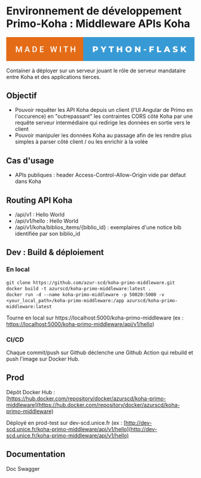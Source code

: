 # Environnement de développement Primo-Koha : Middleware APIs Koha

![forthebadge](forthebadge.svg)

Container à déployer sur un serveur jouant le rôle de serveur mandataire entre Koha et des applications tierces.

## Objectif

- Pouvoir requêter les API Koha depuis un client (l'UI Angular de Primo en l'occurence) en "outrepassant" les contraintes CORS côté Koha par une requête serveur intermédiaire qui redirige les données en sortie vers le client
- Pouvoir manipuler les données Koha au passage afin de les rendre plus simples à parser côté client / ou les enrichir à la volée

## Cas d'usage

- APIs publiques : header Access-Control-Allow-Origin vide par défaut dans Koha

## Routing API Koha

- /api/v1 : Hello World
- /api/v1/hello : Hello World
- /api/v1/koha/biblios_items/{biblio_id} : exemplaires d'une notice bib identifiée par son biblio_id


## Dev : Build & déploiement

### En local

```
git clone https://github.com/azur-scd/koha-primo-middleware.git
docker build -t azurscd/koha-primo-middleware:latest .
docker run -d --name koha-primo-middleware -p 50020:5000 -v <your_local_path>/koha-primo-middleware:/app azurscd/koha-primo-middleware:latest

```
Tourne en local sur https://localhost:5000/koha-primo-middleware (ex : [https://localhost:5000/koha-primo-middleware/api/v1/hello](https://localhost:5000/api/v1/hello))

### CI/CD

Chaque commit/push sur Github déclenche une Github Action qui rebuild et push l'image sur Docker Hub.

## Prod

Dépôt Docker Hub : [https://hub.docker.com/repository/docker/azurscd/koha-primo-middleware](https://hub.docker.com/repository/docker/azurscd/koha-primo-middleware)

Déployé en prod-test sur dev-scd.unice.fr (ex : [http://dev-scd.unice.fr/koha-primo-middleware/api/v1/hello](http://dev-scd.unice.fr/koha-primo-middleware/api/v1/hello)

## Documentation

Doc Swagger



